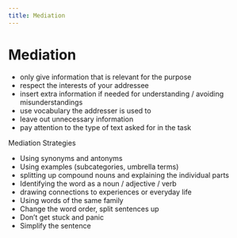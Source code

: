 ```yaml
---
title: Mediation
---
```

# Mediation

- only give information that is relevant for the purpose
- respect the interests of your addressee
- insert extra information if needed for understanding / avoiding misunderstandings
- use vocabulary the addresser is used to
- leave out unnecessary information
- pay attention to the type of text asked for in the task

Mediation Strategies

- Using synonyms and antonyms
- Using examples (subcategories, umbrella terms)
- splitting up compound nouns and explaining the individual parts
- Identifying the word as a noun / adjective / verb
- drawing connections to experiences or everyday life
- Using words of the same family
- Change the word order, split sentences up
- Don’t get stuck and panic
- Simplify the sentence